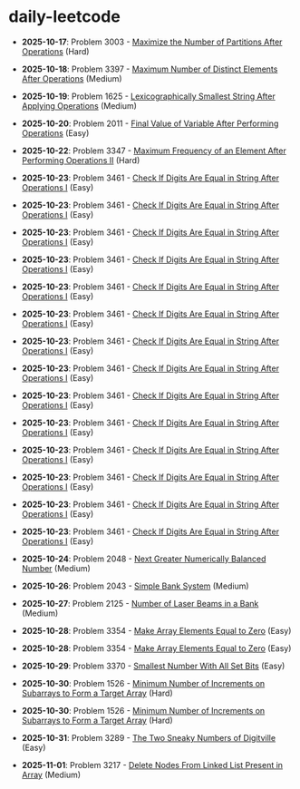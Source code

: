 # daily-leetcode

- **2025-10-17**: Problem 3003 - [Maximize the Number of Partitions After Operations](solutions/2025/10/README-2025-10-17.md) (Hard)

- **2025-10-18**: Problem 3397 - [Maximum Number of Distinct Elements After Operations](solutions/2025/10/README-2025-10-18.md) (Medium)

- **2025-10-19**: Problem 1625 - [Lexicographically Smallest String After Applying Operations](solutions/2025/10/README-2025-10-19.md) (Medium)

- **2025-10-20**: Problem 2011 - [Final Value of Variable After Performing Operations](solutions/2025/10/README-2025-10-20.md) (Easy)

- **2025-10-22**: Problem 3347 - [Maximum Frequency of an Element After Performing Operations II](solutions/2025/10/README-2025-10-22.md) (Hard)

- **2025-10-23**: Problem 3461 - [Check If Digits Are Equal in String After Operations I](solutions/2025/10/README-2025-10-23.md) (Easy)

- **2025-10-23**: Problem 3461 - [Check If Digits Are Equal in String After Operations I](solutions/2025/10/README-2025-10-23.md) (Easy)

- **2025-10-23**: Problem 3461 - [Check If Digits Are Equal in String After Operations I](solutions/2025/10/README-2025-10-23.md) (Easy)

- **2025-10-23**: Problem 3461 - [Check If Digits Are Equal in String After Operations I](solutions/2025/10/README-2025-10-23.md) (Easy)

- **2025-10-23**: Problem 3461 - [Check If Digits Are Equal in String After Operations I](solutions/2025/10/README-2025-10-23.md) (Easy)

- **2025-10-23**: Problem 3461 - [Check If Digits Are Equal in String After Operations I](solutions/2025/10/README-2025-10-23.md) (Easy)

- **2025-10-23**: Problem 3461 - [Check If Digits Are Equal in String After Operations I](solutions/2025/10/README-2025-10-23.md) (Easy)

- **2025-10-23**: Problem 3461 - [Check If Digits Are Equal in String After Operations I](solutions/2025/10/README-2025-10-23.md) (Easy)

- **2025-10-23**: Problem 3461 - [Check If Digits Are Equal in String After Operations I](solutions/2025/10/README-2025-10-23.md) (Easy)

- **2025-10-23**: Problem 3461 - [Check If Digits Are Equal in String After Operations I](solutions/2025/10/README-2025-10-23.md) (Easy)

- **2025-10-23**: Problem 3461 - [Check If Digits Are Equal in String After Operations I](solutions/2025/10/README-2025-10-23.md) (Easy)

- **2025-10-23**: Problem 3461 - [Check If Digits Are Equal in String After Operations I](solutions/2025/10/README-2025-10-23.md) (Easy)

- **2025-10-23**: Problem 3461 - [Check If Digits Are Equal in String After Operations I](solutions/2025/10/README-2025-10-23.md) (Easy)

- **2025-10-23**: Problem 3461 - [Check If Digits Are Equal in String After Operations I](solutions/2025/10/README-2025-10-23.md) (Easy)

- **2025-10-24**: Problem 2048 - [Next Greater Numerically Balanced Number](solutions/2025/10/README-2025-10-24.md) (Medium)

- **2025-10-26**: Problem 2043 - [Simple Bank System](solutions/2025/10/README-2025-10-26.md) (Medium)

- **2025-10-27**: Problem 2125 - [Number of Laser Beams in a Bank](solutions/2025/10/README-2025-10-27.md) (Medium)

- **2025-10-28**: Problem 3354 - [Make Array Elements Equal to Zero](solutions/2025/10/README-2025-10-28.md) (Easy)

- **2025-10-28**: Problem 3354 - [Make Array Elements Equal to Zero](solutions/2025/10/README-2025-10-28.md) (Easy)

- **2025-10-29**: Problem 3370 - [Smallest Number With All Set Bits](solutions/2025/10/README-2025-10-29.md) (Easy)

- **2025-10-30**: Problem 1526 - [Minimum Number of Increments on Subarrays to Form a Target Array](solutions/2025/10/README-2025-10-30.md) (Hard)

- **2025-10-30**: Problem 1526 - [Minimum Number of Increments on Subarrays to Form a Target Array](solutions/2025/10/README-2025-10-30.md) (Hard)

- **2025-10-31**: Problem 3289 - [The Two Sneaky Numbers of Digitville](solutions/2025/10/README-2025-10-31.md) (Easy)

- **2025-11-01**: Problem 3217 - [Delete Nodes From Linked List Present in Array](solutions/2025/11/README-2025-11-01.md) (Medium)
